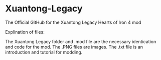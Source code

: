 # Xuantong-Legacy
The Official GitHub for the Xuantong Legacy Hearts of Iron 4 mod

Explination of files:

The Xuantong Legacy folder and .mod file are the necessary identication and code for the mod.
The .PNG files are images.
The .txt file is an introduction and tutorial for modding.
